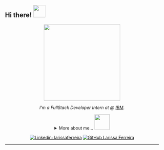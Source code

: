 <h2> Hi there! <img src="https://i.giphy.com/media/v1.Y2lkPTc5MGI3NjExYnJiY2ZqeTcycGJ5NzY3YzU2dmhkdDd4dTJsNXcycXhmZm83Y3M4eiZlcD12MV9pbnRlcm5hbF9naWZfYnlfaWQmY3Q9cw/K16aUytpG7JybNAfWH/giphy.gif" width="40"></h2>
<div align='center'>
<img align='center' src="https://i.giphy.com/media/v1.Y2lkPTc5MGI3NjExZ3p2ZXpieWh2NHg0ZTc5M3I4bmk0bTFtMHFhaHVmZnpucmM2eTg2ZCZlcD12MV9pbnRlcm5hbF9naWZfYnlfaWQmY3Q9cw/paTz7UZbPfTZFRYnnB/giphy.gif" width="250">
<p><em>I'm a FullStack Developer Intern at @ <a href="https://www.ibm.com/br-pt">IBM</a>.</em></p>

<details>
    <summary>
        More about me... <img src="https://i.giphy.com/media/v1.Y2lkPTc5MGI3NjExNHZsd2l2NW01aW9taTZyOGEweWRzNGt0b3hkYWRwcnF0OGg1MzE0NyZlcD12MV9pbnRlcm5hbF9naWZfYnlfaWQmY3Q9cw/HKGRDlTC2x9uGprSdH/giphy.gif" width="50">  </summary>

<div align='left'>
    
```javascript
const lari = {
    personal: {
        fullName: 'Larissa Ferreira',
        birthDate: '1997-10-17',
        pronouns: 'she' | 'her',
        interests: ['music', 'movies', 'games', 'anime', 'cooking', 'Batman universe', 'animations'],
        motivation: 'Making people life better through tech',
    },
    technical: {
        technologies: {
            frontEnd: [ HTML, CSS, Javascript, Typescript, Angular],
            backEnd: [ Java, Spring Boot ],
            database: [ MySQL ],
            devOps: [ Docker, Jenkins, AWS],
            tools: [ Git, Github, Gitlab, Jira ],
            packageManager: [ NPM, Yarn ],
            IDE: [ VSCode, IntelliJ ],
            agileFramework: [ SCRUM ],
        },
    }
}

```
</div>
    
</details>
    
[![Linkedin: larissaferreira](https://img.shields.io/badge/-larissax-blue?style=flat-square&logo=Linkedin&logoColor=white&link=https://www.linkedin.com/in/larissax/)](https://www.linkedin.com/in/larissax/)
[![GitHub Larissa Ferreira](https://img.shields.io/github/followers/redpyxel?label=follow&style=social)](https://github.com/redpyxel)
</div>

---

